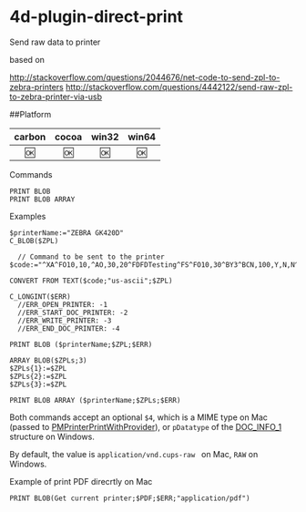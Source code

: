 # 4d-plugin-direct-print
Send raw data to printer

based on 

http://stackoverflow.com/questions/2044676/net-code-to-send-zpl-to-zebra-printers
http://stackoverflow.com/questions/4442122/send-raw-zpl-to-zebra-printer-via-usb

##Platform

| carbon | cocoa | win32 | win64 |
|:------:|:-----:|:---------:|:---------:|
|🆗|🆗|🆗|🆗|

Commands
```
PRINT BLOB
PRINT BLOB ARRAY
```

Examples
```
$printerName:="ZEBRA GK420D"
C_BLOB($ZPL)

  // Command to be sent to the printer
$code:="^XA^FO10,10,^AO,30,20^FDFDTesting^FS^FO10,30^BY3^BCN,100,Y,N,N^FDTesting^FS^XZ"

CONVERT FROM TEXT($code;"us-ascii";$ZPL)

C_LONGINT($ERR)
  //ERR_OPEN_PRINTER: -1
  //ERR_START_DOC_PRINTER: -2
  //ERR_WRITE_PRINTER: -3
  //ERR_END_DOC_PRINTER: -4

PRINT BLOB ($printerName;$ZPL;$ERR)

ARRAY BLOB($ZPLs;3)
$ZPLs{1}:=$ZPL
$ZPLs{2}:=$ZPL
$ZPLs{3}:=$ZPL

PRINT BLOB ARRAY ($printerName;$ZPLs;$ERR)
```

Both commands accept an optional ``$4``, which is a MIME type on Mac (passed to [PMPrinterPrintWithProvider](https://developer.apple.com/reference/applicationservices/1461110-pmprinterprintwithprovider?language=objc)), or ``pDatatype`` of the [DOC_INFO_1](https://msdn.microsoft.com/en-us/library/windows/desktop/dd162471(v=vs.85).aspx) structure on Windows.

By default, the value is ``application/vnd.cups-raw `` on Mac, ``RAW`` on Windows.

Example of print PDF direcrtly on Mac
```
PRINT BLOB(Get current printer;$PDF;$ERR;"application/pdf")
```
